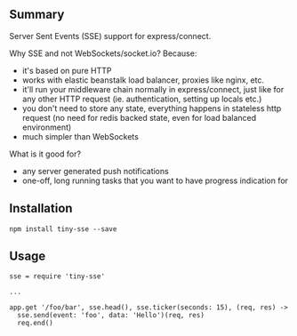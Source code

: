 
## Summary

Server Sent Events (SSE) support for express/connect.

Why SSE and not WebSockets/socket.io? Because:

 * it's based on pure HTTP
 * works with elastic beanstalk load balancer, proxies like nginx, etc.
 * it'll run your middleware chain normally in express/connect, just like for any other HTTP request (ie.
   authentication, setting up locals etc.)
 * you don't need to store any state, everything happens in stateless http request (no need for redis backed state,
   even for load balanced environment)
 * much simpler than WebSockets

What is it good for?

  * any server generated push notifications
  * one-off, long running tasks that you want to have progress indication for

## Installation

    npm install tiny-sse --save

## Usage

    sse = require 'tiny-sse'

    ...

    app.get '/foo/bar', sse.head(), sse.ticker(seconds: 15), (req, res) ->
      sse.send(event: 'foo', data: 'Hello')(req, res)
      req.end()
